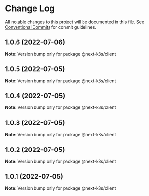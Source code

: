 # Change Log

All notable changes to this project will be documented in this file.
See [Conventional Commits](https://conventionalcommits.org) for commit guidelines.

## 1.0.6 (2022-07-06)

**Note:** Version bump only for package @next-k8s/client





## 1.0.5 (2022-07-05)

**Note:** Version bump only for package @next-k8s/client





## 1.0.4 (2022-07-05)

**Note:** Version bump only for package @next-k8s/client





## 1.0.3 (2022-07-05)

**Note:** Version bump only for package @next-k8s/client





## 1.0.2 (2022-07-05)

**Note:** Version bump only for package @next-k8s/client





## 1.0.1 (2022-07-05)

**Note:** Version bump only for package @next-k8s/client
